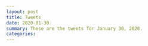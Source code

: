 ```yaml
---
layout: post
title: Tweets
date: 2020-01-30
summary: These are the tweets for January 30, 2020.
categories:
---
```


